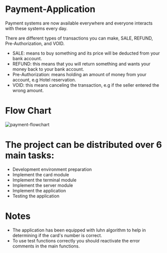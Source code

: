# Payment-Application
Payment systems are now available everywhere and everyone interacts with these systems every day.

There are different types of transactions you can make, SALE, REFUND, Pre-Authorization, and VOID.

- SALE: means to buy something and its price will be deducted from your bank account.
- REFUND: this means that you will return something and wants your money back to your bank account.
- Pre-Authorization: means holding an amount of money from your account, e.g Hotel reservation.
- VOID: this means canceling the transaction, e.g if the seller entered the wrong amount.

# Flow Chart
![payment-flowchart](https://user-images.githubusercontent.com/113982207/200120887-4450bd56-8ca4-40a0-b760-bc629260c019.jpeg)

# The project can be distributed over 6 main tasks:
- Development environment preparation
- Implement the card module
- Implement the terminal module
- Implement the server module
- Implement the application
- Testing the application

# Notes
- The application has been equipped with luhn algorithm to help in determining if the card's number is correct.
- To use test functions correctly you should reactivate the error comments in the main functions.
